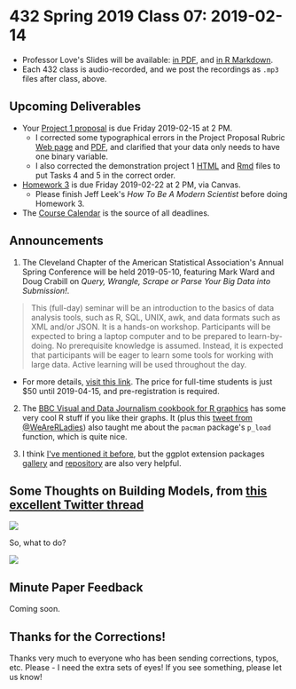 # 432 Spring 2019 Class 07: 2019-02-14

- Professor Love's Slides will be available: [in PDF](https://github.com/THOMASELOVE/2019-432/blob/master/slides/class07/432_2019_slides07.pdf), and [in R Markdown](https://github.com/THOMASELOVE/2019-432/blob/master/slides/class07/432_2019_slides07.Rmd). 
- Each 432 class is audio-recorded, and we post the recordings as `.mp3` files after class, above.

## Upcoming Deliverables

- Your [Project 1 proposal](https://github.com/THOMASELOVE/2019-432/tree/master/projects/project1) is due Friday 2019-02-15 at 2 PM. 
    - I corrected some typographical errors in the Project Proposal Rubric [Web page](https://github.com/THOMASELOVE/2019-432/blob/master/projects/project1/project1_proposal_rubric.md) and [PDF](https://github.com/THOMASELOVE/2019-432/blob/master/projects/project1/project1_proposal_rubric.pdf), and clarified that your data only needs to have one binary variable.
    - I also corrected the demonstration project 1 [HTML](http://rpubs.com/TELOVE/project1-demo1_2019-432) and [Rmd](https://github.com/THOMASELOVE/2019-432/blob/master/projects/project1-demo/432_2019_project1_demo_proposal_draft.Rmd) files to put Tasks 4 and 5 in the correct order.
- [Homework 3](https://github.com/THOMASELOVE/2019-432/tree/master/homework/homework3) is due Friday 2019-02-22 at 2 PM, via Canvas.
    - Please finish Jeff Leek's *How To Be A Modern Scientist* before doing Homework 3.
- The [Course Calendar](https://github.com/THOMASELOVE/2019-432/blob/master/calendar.md) is the source of all deadlines.

## Announcements

1. The Cleveland Chapter of the American Statistical Association's Annual Spring Conference will be held 2019-05-10, featuring Mark Ward and Doug Crabill on *Query, Wrangle, Scrape or Parse Your Big Data into Submission!*. 

> This (full-day) seminar will be an introduction to the basics of data analysis tools, such as R, SQL, UNIX, awk, and data formats such as XML and/or JSON. It is a hands-on workshop. Participants will be expected to bring a laptop computer and to be prepared to learn-by-doing. No prerequisite knowledge is assumed. Instead, it is expected that participants will be eager to learn some tools for working with large data. Active learning will be used throughout the day. 

- For more details, [visit this link](https://sites.google.com/view/cleveland-asa/conferences/upcoming-conference). The price for full-time students is just $50 until 2019-04-15, and pre-registration is required.

2. The [BBC Visual and Data Journalism cookbook for R graphics](https://bbc.github.io/rcookbook/) has some very cool R stuff if you like their graphs. It (plus this [tweet from @WeAreRLadies](https://twitter.com/WeAreRLadies/status/1095134572247949312)) also taught me about the `pacman` package's `p_load` function, which is quite nice.

3. I think [I've mentioned it before](https://twitter.com/yutannihilat_en/status/1094840337569181696), but the ggplot extension packages [gallery](https://t.co/BMl5U7jbor) and [repository](https://t.co/8qrfXVTNmm) are also very helpful.

## Some Thoughts on Building Models, from [this excellent Twitter thread](https://twitter.com/ADAlthousePhD/status/1095372161492176896)

![](https://github.com/THOMASELOVE/2019-432/blob/master/slides/class07/figures/althouse1.PNG)

So, what to do?

![](https://github.com/THOMASELOVE/2019-432/blob/master/slides/class07/figures/althouse2.png)

## Minute Paper Feedback

Coming soon.

## Thanks for the Corrections!

Thanks very much to everyone who has been sending corrections, typos, etc. Please - I need the extra sets of eyes! If you see something, please let us know!

